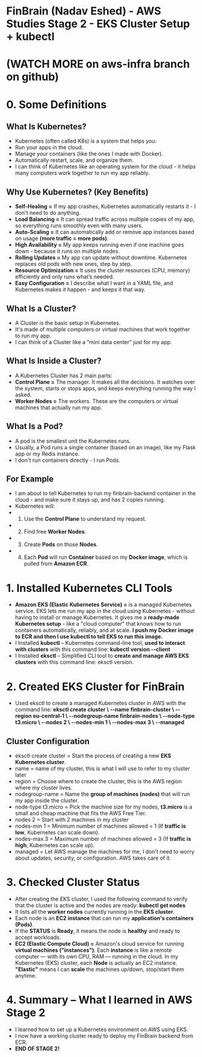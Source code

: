 # FinBrain (Nadav Eshed) - AWS Studies Stage 2 - EKS Cluster Setup + kubectl
# (WATCH MORE on aws-infra branch on github)


# 0. Some Definitions

## What Is Kubernetes?
- Kubernetes (often called K8s) is a system that helps you:
- Run your apps in the cloud.
- Manage your containers (like the ones I made with Docker).
- Automatically restart, scale, and organize them.
- I can think of Kubernetes like an operating system for the cloud - it helps many computers work together to run my app reliably.

## Why Use Kubernetes? (Key Benefits)
- **Self-Healing =** If my app crashes, Kubernetes automatically restarts it - I don't need to do anything.
- **Load Balancing =** It can spread traffic across multiple copies of my app, so everything runs smoothly even with many users.
- **Auto-Scaling =** It can automatically add or remove app instances based on usage **(more traffic = more pods)**.
- **High Availability =** My app keeps running even if one machine goes down - because it runs on multiple nodes.
- **Rolling Updates =** My app can update without downtime. Kubernetes replaces old pods with new ones, step by step.
- **Resource Optimization =** It uses the cluster resources (CPU, memory) efficiently and only runs what’s needed.
- **Easy Configuration =** I describe what I want in a YAML file, and Kubernetes makes it happen - and keeps it that way.

## What Is a Cluster?
- A Cluster is the basic setup in Kubernetes.
- It's made of multiple computers or virtual machines that work together to run my app.
- I can think of a Cluster like a "mini data center" just for my app.

## What Is Inside a Cluster?
- A Kubernetes Cluster has 2 main parts:
- **Control Plane =** The manager. It makes all the decisions. It watches over the system, starts or stops apps, and keeps everything running the way I asked.
- **Worker Nodes =** The workers. These are the computers or virtual machines that actually run my app.

## What Is a Pod?
- A pod is the smallest unit the Kubernetes runs.
- Usually, a Pod runs a single container (based on an image), like my Flask app or my Redis instance.
- I don't run containers directly - I run Pods.

## For Example
- I am about to tell Kubernetes to run my finbrain-backend container in the cloud - and make sure it stays up, and has 2 copies running.
- Kubernetes will:
- 1. Use the **Control Plane** to understand my request.
- 2. Find free **Worker Nodes**.
- 3. Create **Pods** on those **Nodes**.
- 4. Each **Pod** will run **Container** based on my **Docker image**, which is pulled from **Amazon ECR**.

# 1. Installed Kubernetes CLI Tools
- **Amazon EKS (Elastic Kubernetes Service) =** is a managed Kubernetes service. EKS lets me run my app in the cloud using Kubernetes - without having to install or manage Kubernetes. It gives me a **ready-made Kubernetes setup** - like a "cloud computer" that knows how to run containers automatically, reliably, and at scale. **I push my Docker image to ECR and then I use kubectl to tell EKS to run this image.**
- I Installed **kubectl** – Kubernetes command-line tool, **used to interact with clusters** with this command line: **kubectl version --client**
- I Installed **eksctl** – Simplified CLI tool to **create and manage AWS EKS clusters** with this command line: eksctl version.

# 2. Created EKS Cluster for FinBrain
- Used eksctl to create a managed Kubernetes cluster in AWS with the command line: **eksctl create cluster \ --name finbrain-cluster \ --region eu-central-1 \ --nodegroup-name finbrain-nodes \ --node-type t3.micro \ --nodes 2 \ --nodes-min 1 \ --nodes-max 3 \ --managed**

## Cluster Configuration
- eksctl create cluster = Start the process of creating a new **EKS Kubernetes cluster**.
- name = name of my cluster, this is what I will use to refer to my cluster later
- region = Choose where to create the cluster, this is the AWS region where my cluster lives.
- nodegroup-name = Name the **group of machines (nodes)** that will run my app inside the cluster.
- node-type t3.micro = Pick the machine size for my nodes, **t3.micro** is a small and cheap machine that fits the AWS Free Tier.
- nodes 2 = Start with 2 machines in my cluster
- nodes-min 1 = Minimum number of machines allowed = 1 (If **traffic is low**, Kubernetes can scale down).
- nodes-max 3 = Maximum number of machines allowed = 3 (If **traffic is high**, Kubernetes can scale up).
- managed = Let AWS manage the machines for me, I don’t need to worry about updates, security, or configuration. AWS takes care of it.

# 3. Checked Cluster Status
- After creating the EKS cluster, I used the following command to verify that the cluster is active and the nodes are ready: **kubectl get nodes**
- It lists all the **worker nodes** currently running in the **EKS cluster**.
- Each node is an **EC2 instance** that can run my **application's containers (Pods)**.
- If the **STATUS** is **Ready**, it means the node is **healthy** and ready to accept workloads.
- **EC2 (Elastic Compute Cloud) =** Amazon's cloud service for running **virtual machines ("instances")**. Each **instance** is like a remote computer — with its own CPU, RAM — running in the cloud. In my Kubernetes (EKS) cluster, each **Node** is actually an EC2 instance. **"Elastic"** means I can **scale** the machines up/down, stop/start them anytime.

# 4. Summary – What I learned in AWS Stage 2
- I learned how to set up a Kubernetes environment on AWS using EKS.
- I now have a working cluster ready to deploy my FinBrain backend from ECR.
- **END OF STAGE 2!**